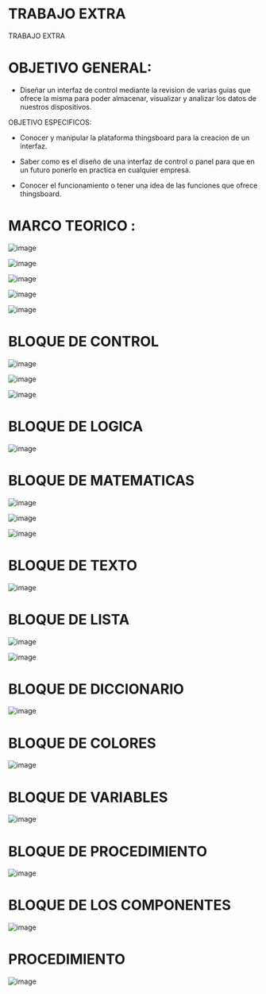 # TRABAJO EXTRA
TRABAJO EXTRA 

# OBJETIVO GENERAL:

- Diseñar un interfaz de control mediante la revision de varias guias que ofrece la misma para poder almacenar, visualizar y analizar los datos de nuestros dispositivos.

OBJETIVO ESPECIFICOS:

- Conocer y manipular la plataforma thingsboard para la creacion de un interfaz.

- Saber como es el diseño de una interfaz de control o panel para que en un futuro ponerlo en practica en cualquier empresa.

- Conocer el funcionamiento o tener una idea de las funciones que ofrece thingsboard.

 # MARCO TEORICO :
 
![image](https://user-images.githubusercontent.com/93900233/155639916-dd5e73e1-be66-4750-8c26-f79f593d011f.png)

![image](https://user-images.githubusercontent.com/93900233/155612832-c1d5f382-30dd-4d19-adc7-cac4b7191dc0.png)

![image](https://user-images.githubusercontent.com/93900233/155613201-4c318abc-2164-4736-a7a8-a544628c83e6.png)

![image](https://user-images.githubusercontent.com/93900233/155619821-3fdfeb6a-34f9-438f-88e7-a54063bb6805.png)

![image](https://user-images.githubusercontent.com/93900233/155622293-442a1381-5814-4927-952a-6cb09aaa2095.png)

# BLOQUE DE CONTROL

![image](https://user-images.githubusercontent.com/93900233/155623665-109553eb-34cc-4351-b239-2de84278f900.png)

![image](https://user-images.githubusercontent.com/93900233/155624662-5bd3d2aa-8872-432f-bc14-2e081f012d77.png)

![image](https://user-images.githubusercontent.com/93900233/155625221-e02b9dbf-df87-4133-bb3b-686497fd0480.png)

# BLOQUE DE LOGICA

![image](https://user-images.githubusercontent.com/93900233/155625766-7bd00bbb-01a2-4a85-9011-319372033015.png)

# BLOQUE DE MATEMATICAS

![image](https://user-images.githubusercontent.com/93900233/155630812-e504b91b-f7f6-4485-8a5e-65b0d524b793.png)

![image](https://user-images.githubusercontent.com/93900233/155630826-fd6e05a5-9e42-4ef5-a637-3ab69d069baf.png)

![image](https://user-images.githubusercontent.com/93900233/155630858-6a649d05-71c1-4228-949f-188a7db70e40.png)

# BLOQUE DE TEXTO

![image](https://user-images.githubusercontent.com/93900233/155631565-f83f5165-2422-46f5-978f-b2054e0645f6.png)

# BLOQUE DE LISTA 

![image](https://user-images.githubusercontent.com/93900233/155632257-e59e078c-30d0-4776-ac49-3011ee17d8c0.png)

![image](https://user-images.githubusercontent.com/93900233/155632923-f0d2933d-095c-4da3-a07d-cb6f9ad4ed33.png)

# BLOQUE DE DICCIONARIO

![image](https://user-images.githubusercontent.com/93900233/155633662-2fb10129-e022-4467-9e19-32aebdfbf1fe.png)

# BLOQUE DE COLORES

![image](https://user-images.githubusercontent.com/93900233/155634058-bd0fd359-842d-448f-9cd6-f2c28dd027fb.png)

# BLOQUE DE VARIABLES

![image](https://user-images.githubusercontent.com/93900233/155634393-c6523215-437e-4f90-8401-142d5825a1c0.png)

# BLOQUE DE PROCEDIMIENTO

![image](https://user-images.githubusercontent.com/93900233/155634636-68c4d171-c117-41c9-b12c-c3e06807d439.png)

# BLOQUE DE LOS COMPONENTES

![image](https://user-images.githubusercontent.com/93900233/155635378-759a0fe0-58db-4781-b465-c7cdbeb508f5.png)

# PROCEDIMIENTO

![image](https://user-images.githubusercontent.com/93900233/155640636-61dd7c08-6d73-4ba3-bbe7-02788a55e6ca.png)






